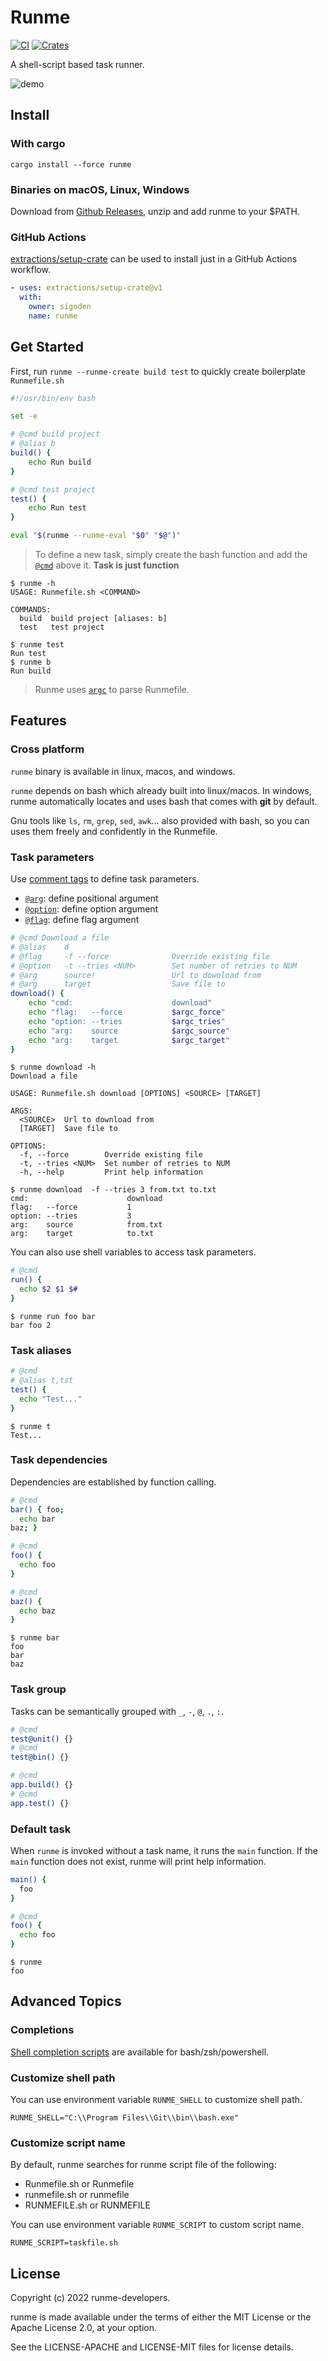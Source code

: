 # Runme

[![CI](https://github.com/sigoden/runme/actions/workflows/ci.yaml/badge.svg)](https://github.com/sigoden/runme/actions/workflows/ci.yaml)
[![Crates](https://img.shields.io/crates/v/runme.svg)](https://crates.io/crates/runme)

A shell-script based task runner.

![demo](https://user-images.githubusercontent.com/4012553/193005194-7eac4e5e-ec35-484f-94da-45805136c943.gif)

## Install

### With cargo

```
cargo install --force runme
```

### Binaries on macOS, Linux, Windows

Download from [Github Releases](https://github.com/sigoden/runme/releases), unzip and add runme to your $PATH.

### GitHub Actions

[extractions/setup-crate](https://github.com/marketplace/actions/setup-crate) can be used to install just in a GitHub Actions workflow.

```yaml
- uses: extractions/setup-crate@v1
  with:
    owner: sigoden
    name: runme
```

## Get Started

First, run `runme --runme-create build test` to quickly create boilerplate `Runmefile.sh`

```sh
#!/usr/bin/env bash

set -e

# @cmd build project
# @alias b
build() {
    echo Run build
}

# @cmd test project
test() {
    echo Run test
}

eval "$(runme --runme-eval "$0" "$@")"
```

> To define a new task, simply create the bash function and add the [`@cmd`](https://github.com/sigoden/argc#cmd) above it.  **Task is just function**

```
$ runme -h
USAGE: Runmefile.sh <COMMAND>

COMMANDS:
  build  build project [aliases: b]
  test   test project

$ runme test
Run test
$ runme b
Run build
```

> Runme uses [`argc`](https://github.com/sigoden/argc) to parse Runmefile.

## Features

### Cross platform

`runme` binary is available in linux, macos, and windows.

`runme` depends on bash which already built into linux/macos. In windows, runme automatically locates and uses bash that comes with **git** by default.

Gnu tools like `ls`, `rm`, `grep`, `sed`, `awk`... also provided with bash, so you can uses them freely and confidently in the Runmefile.

### Task parameters

Use [comment tags](https://github.com/sigoden/argc#comment-tags) to define task parameters.

- [`@arg`](https://github.com/sigoden/argc#arg): define positional argument
- [`@option`](https://github.com/sigoden/argc#option): define option argument
- [`@flag`](https://github.com/sigoden/argc#flag): define flag argument

```sh
# @cmd Download a file
# @alias    d
# @flag     -f --force              Override existing file
# @option   -t --tries <NUM>        Set number of retries to NUM
# @arg      source!                 Url to download from
# @arg      target                  Save file to
download() {
    echo "cmd:                      download"
    echo "flag:   --force           $argc_force"
    echo "option: --tries           $argc_tries"
    echo "arg:    source            $argc_source"
    echo "arg:    target            $argc_target"
}
```

```
$ runme download -h
Download a file

USAGE: Runmefile.sh download [OPTIONS] <SOURCE> [TARGET]

ARGS:
  <SOURCE>  Url to download from
  [TARGET]  Save file to

OPTIONS:
  -f, --force        Override existing file
  -t, --tries <NUM>  Set number of retries to NUM
  -h, --help         Print help information
```

```
$ runme download  -f --tries 3 from.txt to.txt
cmd:                      download
flag:   --force           1
option: --tries           3
arg:    source            from.txt
arg:    target            to.txt
```

You can also use shell variables to access task parameters.

```sh
# @cmd
run() {
  echo $2 $1 $#
}
```
```
$ runme run foo bar
bar foo 2
```

### Task aliases

```sh
# @cmd
# @alias t,tst
test() {
  echo "Test..."
}
```

```
$ runme t
Test...
```

### Task dependencies

Dependencies are established by function calling.

```sh
# @cmd
bar() { foo;
  echo bar
baz; }

# @cmd
foo() {
  echo foo
}

# @cmd
baz() { 
  echo baz
}
```

```
$ runme bar
foo
bar
baz
```

### Task group

Tasks can be semantically grouped with `_`, `-`, `@`, `.`, `:`.

```sh
# @cmd
test@unit() {}
# @cmd
test@bin() {}

# @cmd
app.build() {}
# @cmd
app.test() {}
```

### Default task

When `runme` is invoked without a task name, it runs the `main` function. 
If the `main` function does not exist, runme will print help information.

```sh
main() { 
  foo
}

# @cmd
foo() {
  echo foo
}
```

```
$ runme
foo
```

## Advanced Topics

### Completions

[Shell completion scripts](completions) are available for bash/zsh/powershell.

### Customize shell path

You can use environment variable `RUNME_SHELL` to customize shell path.

```
RUNME_SHELL="C:\\Program Files\\Git\\bin\\bash.exe"
```
### Customize script name

By default, runme searches for runme script file of the following:

- Runmefile.sh or Runmefile
- runmefile.sh or runmefile
- RUNMEFILE.sh or RUNMEFILE

You can use environment variable `RUNME_SCRIPT` to custom script name.

```
RUNME_SCRIPT=taskfile.sh
```
## License

Copyright (c) 2022 runme-developers.

runme is made available under the terms of either the MIT License or the Apache License 2.0, at your option.

See the LICENSE-APACHE and LICENSE-MIT files for license details.